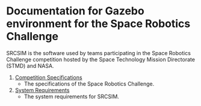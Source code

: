 # Documentation for Gazebo environment for the Space Robotics Challenge


SRCSIM is the software used by teams participating in the Space Robotics
Challenge competition hosted by the Space Technology Mission Directorate (STMD)
and NASA.

1. [Competition Specifications](https://ninesights.ninesigma.com/web/space-robotics-challenge/rules)
    * The specifications of the Space Robotics Challenge.
1. [System Requirements](https://bitbucket.org/osrf/srcsim/wiki/system_requirements)
    * The system requirements for SRCSIM.